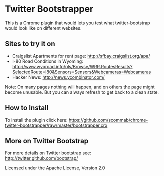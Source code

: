 Twitter Bootstrapper
====================

This is a Chrome plugin that would lets you test what twitter-bootstrap would look like on different websites. 

Sites to try it on
------------------
* Craigslist Apartments for rent page: http://sfbay.craigslist.org/apa/
* I-80 Road Conditions in Wyoming: http://www.wyoroad.info/pls/Browse/WRR.RoutesResults?SelectedRoute=I80&Sensors=Sensors&Webcameras=Webcameras
* Hacker News: http://news.ycombinator.com/

Note: On many pages nothing will happen, and on others the page might become unusable. But you can always refresh to get back to a clean state.

How to Install
--------------
To install the plugin click here:
https://github.com/scommab/chrome-twitter-bootstrapper/raw/master/bootstrapper.crx


More on Twitter Bootstrap
-------------------------
For more details on Twitter bootstrap see: http://twitter.github.com/bootstrap/

Licensed under the Apache License, Version 2.0

